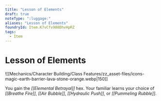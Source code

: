 ```yaml
---
title: "Lesson of Elements"
draft: true
noteType: ":luggage:"
aliases: "Lesson of Elements"
foundryId: Item.K7vCfv908DhvHpRZ
tags:
  - Item
---
```


# Lesson of Elements
![[Mechanics/Character Building/Class Features/zz_asset-files/icons-magic-earth-barrier-lava-stone-orange.webp|150]]

You gain the _[[Elemental Betrayal]]_ hex. Your familiar learns your choice of _[[Breathe Fire]]_, _[[Air Bubble]]_, _[[Hydraulic Push]]_, or _[[Pummeling Rubble]]_.
